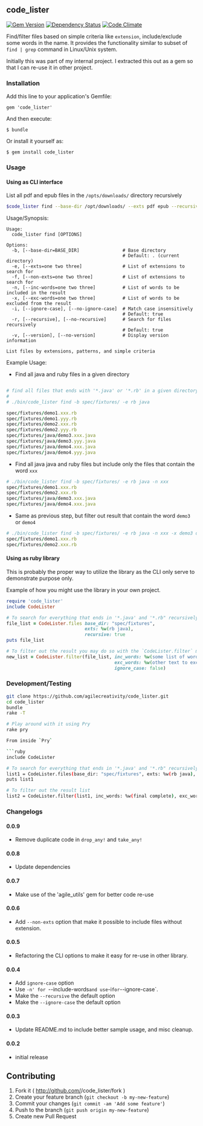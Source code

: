 ## code_lister

[![Gem Version](https://badge.fury.io/rb/code_lister.svg)](http://badge.fury.io/rb/code_lister)
[![Dependency Status](https://gemnasium.com/agilecreativity/code_lister.png)](https://gemnasium.com/agilecreativity/code_lister)
[![Code Climate](https://codeclimate.com/github/agilecreativity/code_lister.png)](https://codeclimate.com/github/agilecreativity/code_lister)

Find/filter files based on simple criteria like `extension`, include/exclude some words in the name.
It provides the functionality similar to subset of `find | grep` command in Linux/Unix system.

Initially this was part of my internal project. I extracted this out as a gem so
that I can re-use it in other project.

### Installation

Add this line to your application's Gemfile:

    gem 'code_lister'

And then execute:

    $ bundle

Or install it yourself as:

    $ gem install code_lister

### Usage

#### Using as CLI interface

List all pdf and epub files in the `/opts/downloads/` directory recursively

```sh
$code_lister find --base-dir /opt/downloads/ --exts pdf epub --recursive
```

Usage/Synopsis:

```
Usage:
  code_lister find [OPTIONS]

Options:
  -b, [--base-dir=BASE_DIR]                # Base directory
                                           # Default: . (current directory)
  -e, [--exts=one two three]               # List of extensions to search for
  -f, [--non-exts=one two three]           # List of extensions to search for
  -n, [--inc-words=one two three]          # List of words to be included in the result
  -x, [--exc-words=one two three]          # List of words to be excluded from the result
  -i, [--ignore-case], [--no-ignore-case]  # Match case insensitively
                                           # Default: true
  -r, [--recursive], [--no-recursive]      # Search for files recursively
                                           # Default: true
  -v, [--version], [--no-version]          # Display version information

List files by extensions, patterns, and simple criteria
```

Example Usage:

- Find all java and ruby files in a given directory

```ruby

# find all files that ends with '*.java' or '*.rb' in a given directory
#
# ./bin/code_lister find -b spec/fixtures/ -e rb java

spec/fixtures/demo1.xxx.rb
spec/fixtures/demo1.yyy.rb
spec/fixtures/demo2.xxx.rb
spec/fixtures/demo2.yyy.rb
spec/fixtures/java/demo3.xxx.java
spec/fixtures/java/demo3.yyy.java
spec/fixtures/java/demo4.xxx.java
spec/fixtures/java/demo4.yyy.java
```

- Find all java java and ruby files but include only the files that contain the word `xxx`

```ruby
# ./bin/code_lister find -b spec/fixtures/ -e rb java -n xxx
spec/fixtures/demo1.xxx.rb
spec/fixtures/demo2.xxx.rb
spec/fixtures/java/demo3.xxx.java
spec/fixtures/java/demo4.xxx.java
```
- Same as previous step, but filter out result that contain the word `demo3` or `demo4`
```ruby
# ./bin/code_lister find -b spec/fixtures/ -e rb java -n xxx -x demo3 demo4
spec/fixtures/demo1.xxx.rb
spec/fixtures/demo2.xxx.rb
```
#### Using as ruby library

This is probably the proper way to utilize the library as the CLI only serve to
demonstrate purpose only.

Example of how you might use the library in your own project.

```ruby
require 'code_lister'
include CodeLister

# To search for everything that ends in '*.java' and '*.rb" recursively
file_list = CodeLister.files base_dir: "spec/fixtures",
                             exts: %w(rb java),
                             recursive: true
puts file_list

# To filter out the result you may do so with the `CodeLister.filter` method
new_list = CodeLister.filter(file_list, inc_words: %w(some list of word),
                                        exc_words: %w(other text to excluded),
                                        ignore_case: false)
```

### Development/Testing

```sh
git clone https://github.com/agilecreativity/code_lister.git
cd code_lister
bundle
rake -T

# Play around with it using Pry
rake pry

From inside `Pry`

```ruby
include CodeLister

# To search for everything that ends in '*.java' and '*.rb" recursively
list1 = CodeLister.files(base_dir: "spec/fixtures", exts: %w(rb java), recursive: true)
puts list1

# To filter out the result list
list2 = CodeLister.filter(list1, inc_words: %w(final complete), exc_words: %w(demo test))
```

### Changelogs

#### 0.0.9

- Remove duplicate code in `drop_any!` and `take_any!`

#### 0.0.8

- Update dependencies

#### 0.0.7

- Make use of the 'agile_utils' gem for better code re-use

#### 0.0.6

- Add `--non-exts` option that make it possible to include files without extension.

#### 0.0.5

- Refactoring the CLI options to make it easy for re-use in other library.

#### 0.0.4

- Add `ignore-case` option
- Use `-n' for `--include-words` and use `-i` for `--ignore-case`.
- Make the `--recursive` the default option
- Make the `--ignore-case` the default option

#### 0.0.3

- Update README.md to include better sample usage, and misc cleanup.

#### 0.0.2

- initial release

## Contributing

1. Fork it ( http://github.com/<my-github-username>/code_lister/fork )
2. Create your feature branch (`git checkout -b my-new-feature`)
3. Commit your changes (`git commit -am 'Add some feature'`)
4. Push to the branch (`git push origin my-new-feature`)
5. Create new Pull Request
